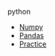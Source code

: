 python

- [Numpy](https://github.com/LeeJeaHyuk/python/blob/master/Numpy/README_Numpy.md)
- [Pandas](https://github.com/LeeJeaHyuk/python/blob/master/Pandas/README_Pandas.md)
- [Practice](https://github.com/LeeJeaHyuk/python/blob/master/Practice/README_Practice.md)
